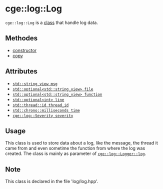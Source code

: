 # cge::log::Log

`cge::log::Log` is a [class](https://en.cppreference.com/w/cpp/language/classes) that handle log data.

## Methodes

- [constructor](./Log/constructor.md)
- [copy](./Log/copy.md)

## Attributes

- [`std::string_view msg`](./Log/msg.md)
- [`std::optional<std::string_view> file`](./Log/file.md)
- [`std::optional<std::string_view> function`](./Log/function.md)
- [`std::optional<int> line`](./Log/line.md)
- [`std::thread::id thread_id`](./Log/thread_id.md)
- [`std::chrono::milliseconds time`](./Log/time.md)
- [`cge::log::Severity severity`](./Log/severity.md)

## Usage

This class is used to store data about a log, like the message, the thread it came from and even sometime the function from where the log was created.
The class is mainly as parameter of [`cge::log::Logger::log`](./Logger/log.md).

## Note

This class is declared in the file 'log/log.hpp'.